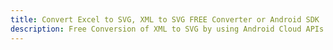 ---title: Convert Excel to SVG, XML to SVG FREE Converter or Android SDKdescription: Free Conversion of XML to SVG by using Android Cloud APIs & SDKs. Also Create, Edit & Render Microsoft Excel, CSV and SpreadsheetML worksheets or spreadsheet in the Cloud.---